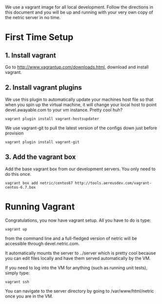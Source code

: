 We use a vagrant image for all local development. Follow the directions in this document and you will be up and running with your very own copy of the netric server in no time.

# First Time Setup

## 1. Install vagrant
Go to http://www.vagrantup.com/downloads.html, download and install vagrant.

## 2. Install vagrant plugins

We use this plugin to automatically update your machines host file so that when you spin up the virtual machine, it will change your local host to point devel.awayable.com to your vm instance. Pretty cool huh?

	vagrant plugin install vagrant-hostsupdater

We use vagrant-git to pull the latest version of the configs down just before provision

	vagrant plugin install vagrant-git

## 3. Add the vagrant box

Add the base vagrant box from our development servers. You only need to do this once.

	vagrant box add netric/centos67 http://tools.aereusdev.com/vagrant-centos-6.7.box 


# Running Vagrant

Congratulations, you now have vagrant setup. All you have to do is type:

	vagrant up

from the command line and a full-fledged version of netric will be accessible through devel.netric.com.

It automatically mounts the server to ../server which is pretty cool because you can edit files locally and have them served automatically by the VM.

If you need to log into the VM for anything (such as running unit tests), simply type:

	vagrant ssh

You can navigate to the server directory by going to /var/www/html/netric once you are in the VM.
